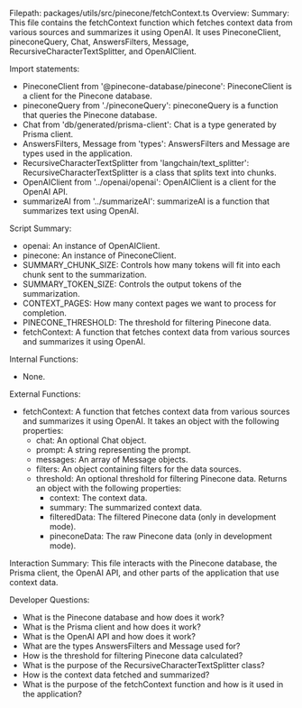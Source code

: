 Filepath: packages/utils/src/pinecone/fetchContext.ts
Overview: Summary:
This file contains the fetchContext function which fetches context data from various sources and summarizes it using OpenAI. It uses PineconeClient, pineconeQuery, Chat, AnswersFilters, Message, RecursiveCharacterTextSplitter, and OpenAIClient.

Import statements:
- PineconeClient from '@pinecone-database/pinecone': PineconeClient is a client for the Pinecone database.
- pineconeQuery from './pineconeQuery': pineconeQuery is a function that queries the Pinecone database.
- Chat from 'db/generated/prisma-client': Chat is a type generated by Prisma client.
- AnswersFilters, Message from 'types': AnswersFilters and Message are types used in the application.
- RecursiveCharacterTextSplitter from 'langchain/text_splitter': RecursiveCharacterTextSplitter is a class that splits text into chunks.
- OpenAIClient from '../openai/openai': OpenAIClient is a client for the OpenAI API.
- summarizeAI from '../summarizeAI': summarizeAI is a function that summarizes text using OpenAI.

Script Summary:
- openai: An instance of OpenAIClient.
- pinecone: An instance of PineconeClient.
- SUMMARY_CHUNK_SIZE: Controls how many tokens will fit into each chunk sent to the summarization.
- SUMMARY_TOKEN_SIZE: Controls the output tokens of the summarization.
- CONTEXT_PAGES: How many context pages we want to process for completion.
- PINECONE_THRESHOLD: The threshold for filtering Pinecone data.
- fetchContext: A function that fetches context data from various sources and summarizes it using OpenAI.

Internal Functions:
- None.

External Functions:
- fetchContext: A function that fetches context data from various sources and summarizes it using OpenAI. It takes an object with the following properties:
  - chat: An optional Chat object.
  - prompt: A string representing the prompt.
  - messages: An array of Message objects.
  - filters: An object containing filters for the data sources.
  - threshold: An optional threshold for filtering Pinecone data. Returns an object with the following properties:
    - context: The context data.
    - summary: The summarized context data.
    - filteredData: The filtered Pinecone data (only in development mode).
    - pineconeData: The raw Pinecone data (only in development mode).

Interaction Summary:
This file interacts with the Pinecone database, the Prisma client, the OpenAI API, and other parts of the application that use context data.

Developer Questions:
- What is the Pinecone database and how does it work?
- What is the Prisma client and how does it work?
- What is the OpenAI API and how does it work?
- What are the types AnswersFilters and Message used for?
- How is the threshold for filtering Pinecone data calculated?
- What is the purpose of the RecursiveCharacterTextSplitter class?
- How is the context data fetched and summarized?
- What is the purpose of the fetchContext function and how is it used in the application?


